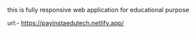 this is fully responsive web application for educational purpose

url:- https://payinstaedutech.netlify.app/

